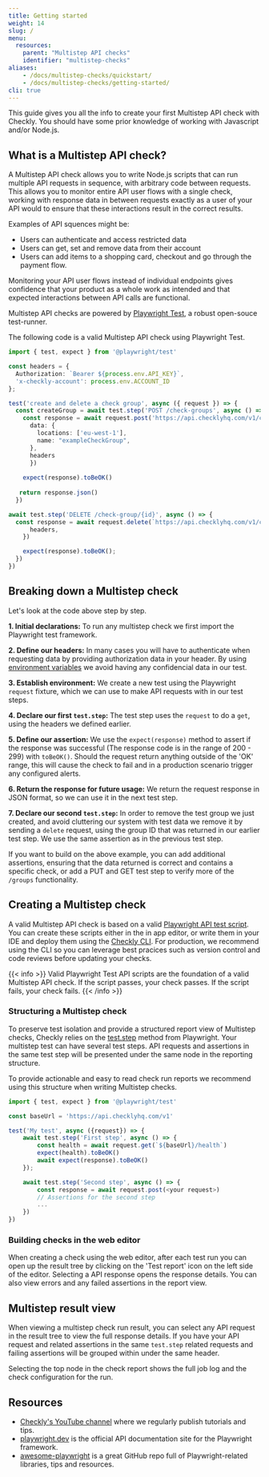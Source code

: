 ```yaml
---
title: Getting started
weight: 14
slug: /
menu:
  resources:
    parent: "Multistep API checks"
    identifier: "multistep-checks"
aliases:
    - /docs/multistep-checks/quickstart/
    - /docs/multistep-checks/getting-started/
cli: true
---
```


This guide gives you all the info to create your first Multistep API check with Checkly. You should have some prior
knowledge of working with Javascript and/or Node.js.

## What is a Multistep API check?

A Multistep API check allows you to write Node.js scripts that can run multiple API requests in sequence, with arbitrary code between requests. This allows you to monitor entire API user flows with a single check, working with response data in between requests exactly as a user of your API would to ensure that these interactions result in the correct results.

Examples of API squences might be:
* Users can authenticate and access restricted data
* Users can get, set and remove data from their account
* Users can add items to a shopping card, checkout and go through the payment flow.

Monitoring your API user flows instead of individual endpoints gives confidence that your product as a whole work as intended and that expected interactions between API calls are functional.

Multistep API checks are powered by [Playwright Test](https://playwright.dev/docs/api-testing), a robust open-souce test-runner.

The following code is a valid Multistep API check using Playwright Test.

```ts
import { test, expect } from '@playwright/test'

const headers = {
  Authorization: `Bearer ${process.env.API_KEY}`,
  'x-checkly-account': process.env.ACCOUNT_ID
};

test('create and delete a check group', async ({ request }) => {
  const createGroup = await test.step('POST /check-groups', async () => {
    const response = await request.post('https://api.checklyhq.com/v1/check-groups', {
      data: {
        locations: ['eu-west-1'],
        name: "exampleCheckGroup",
      },
      headers
      })
    
    expect(response).toBeOK()
   
   return response.json()
  })

await test.step('DELETE /check-group/{id}', async () => {
  const response = await request.delete(`https://api.checklyhq.com/v1/check-groups/${createGroup.id}`, {
      headers,
    })

    expect(response).toBeOK();
  })
})
```

## Breaking down a Multistep check

Let's look at the code above step by step.

**1. Initial declarations:** To run any multistep check we first import the Playwright test framework.

**2. Define our headers:** In many cases you will have to authenticate when requesting data by providing authorization data in your header. By using [environment variables](/docs/browser-checks/variables/) we avoid having any confidencial data in our test.

**3. Establish environment:** We create a new test using the Playwright `request` fixture, which we can use to make API requests with in our test steps.

**4. Declare our first `test.step`:** The test step uses the `request` to do a `get`, using the headers we defined earlier.

**5. Define our assertion:** We use the `expect(response)` method to assert if the response was successful (The response code is in the range of 200 - 299) with `toBeOK()`. Should the request return anything outside of the 'OK' range, this will cause the check to fail and in a production scenario trigger any configured alerts.

**6. Return the response for future usage:** We return the request response in JSON format, so we can use it in the next test step.

**7. Declare our second `test.step`:** In order to remove the test group we just created, and avoid cluttering our system with test data we remove it by sending a `delete` request, using the group ID that was returned in our earlier test step. We use the same assertion as in the previous test step.

If you want to build on the above example, you can add additional assertions, ensuring that the data returned is correct and contains a specific check, or add a PUT and GET test step to verify more of the `/groups` functionality.

## Creating a Multistep check

A valid Multistep API check is based on a valid [Playwright API test script](https://playwright.dev/docs/api-testing). You can create these scripts either in the in app editor, or write them in your IDE and deploy them using the [Checkly CLI](https://www.checklyhq.com/docs/cli/). For production, we recommend using the CLI so you can leverage best pracices such as version control and code reviews before updating your checks.

{{< info >}}
Valid Playwright Test API scripts are the foundation of a valid Multistep API check. If the script passes, your check passes.
If the script fails, your check fails.
{{< /info >}}

### Structuring a Multistep check

To preserve test isolation and provide a structured report view of Multistep checks, Checkly relies on the [test.step](https://playwright.dev/docs/api/class-test#test-step) method from Playwright. Your multistep test can have several test steps. 
API requests and assertions in the same test step will be presented under the same node in the reporting structure. 

To provide actionable and easy to read check run reports we recommend using this structure when writing Multistep checks.

```ts
import { test, expect } from '@playwright/test'

const baseUrl = 'https://api.checklyhq.com/v1'

test('My test', async ({request}) => {
    await test.step('First step', async () => {
        const health = await request.get(`${baseUrl}/health`)
        expect(health).toBeOK()
        await expect(response).toBeOK()
    });

    await test.step('Second step', async () => {
        const response = await request.post(<your request>)
        // Assertions for the second step
        ...
    })
})
```

### Building checks in the web editor

When creating a check using the web editor, after each test run you can open up the result tree by clicking on the 'Test report' icon on the left side of the editor. Selecting a API response opens the response details. You can also view errors and any failed assertions in the report view.

## Multistep result view

When viewing a multistep check run result, you can select any API request in the result tree to view the full response details. If you have your API request and related assertions in the same `test.step` related requests and failing assertions will be grouped within under the same header.

Selecting the top node in the check report shows the full job log and the check configuration for the run.

## Resources

- [Checkly's YouTube channel](https://www.youtube.com/@ChecklyHQ) where we regularly publish tutorials and tips.
- [playwright.dev](https://playwright.dev/) is the official API documentation site for the Playwright framework.
- [awesome-playwright](https://github.com/mxschmitt/awesome-playwright) is a great GitHub repo full of
Playwright-related libraries, tips and resources.
